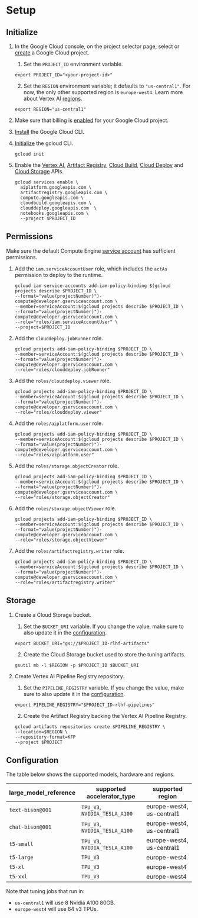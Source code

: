 # Setup

## Initialize

1. In the Google Cloud console, on the project selector page, select or [create] a Google Cloud project. 
   
   1. Set the `PROJECT_ID` environment variable.

   ```shell
   export PROJECT_ID="<your-project-id>"
   ```

   2. Set the `REGION` environment variable; it defaults to `"us-central1"`. For now, the only other supported region is `europe-west4`. Learn more about Vertex AI [regions].

   ```shell
   export REGION="us-central1"
   ```
   
2. Make sure that billing is [enabled][billing] for your Google Cloud project.

3. [Install][gcloud] the Google Cloud CLI.

4. [Initialize][init] the gcloud CLI.
   
   ```shell
   gcloud init
   ```

5. Enable the [Vertex AI][vertex], [Artifact Registry][ar], [Cloud Build][cb], [Cloud Deploy][cd]
   and [Cloud Storage][cs] APIs.
   
    ```shell
    gcloud services enable \
      aiplatform.googleapis.com \
      artifactregistry.googleapis.com \
      compute.googleapis.com \
      cloudbuild.googleapis.com \
      clouddeploy.googleapis.com  \
      notebooks.googleapis.com \
      --project $PROJECT_ID
    ```

## Permissions

Make sure the default Compute Engine [service account][sa] has sufficient permissions.
   
 1. Add the `iam.serviceAccountUser` role, which includes the `actAs` permission to deploy to the runtime.
 
     ```shell
     gcloud iam service-accounts add-iam-policy-binding $(gcloud projects describe $PROJECT_ID \
     --format="value(projectNumber)")-compute@developer.gserviceaccount.com \
     --member=serviceAccount:$(gcloud projects describe $PROJECT_ID \
     --format="value(projectNumber)")-compute@developer.gserviceaccount.com \
     --role="roles/iam.serviceAccountUser" \
     --project=$PROJECT_ID
     ```

 2. Add the `clouddeploy.jobRunner` role.

     ```shell
     gcloud projects add-iam-policy-binding $PROJECT_ID \
     --member=serviceAccount:$(gcloud projects describe $PROJECT_ID \
     --format="value(projectNumber)")-compute@developer.gserviceaccount.com \
     --role="roles/clouddeploy.jobRunner"
     ```

 3. Add the `roles/clouddeploy.viewer` role.

     ```shell
     gcloud projects add-iam-policy-binding $PROJECT_ID \
     --member=serviceAccount:$(gcloud projects describe $PROJECT_ID \
     --format="value(projectNumber)")-compute@developer.gserviceaccount.com \
     --role="roles/clouddeploy.viewer"
     ```

 4. Add the `roles/aiplatform.user` role.

     ```shell
     gcloud projects add-iam-policy-binding $PROJECT_ID \
     --member=serviceAccount:$(gcloud projects describe $PROJECT_ID \
     --format="value(projectNumber)")-compute@developer.gserviceaccount.com \
     --role="roles/aiplatform.user"
     ```

 5. Add the `roles/storage.objectCreator` role.

     ```shell
     gcloud projects add-iam-policy-binding $PROJECT_ID \
     --member=serviceAccount:$(gcloud projects describe $PROJECT_ID \
     --format="value(projectNumber)")-compute@developer.gserviceaccount.com \
     --role="roles/storage.objectCreator"
     ```

 6. Add the `roles/storage.objectViewer` role.

     ```shell
     gcloud projects add-iam-policy-binding $PROJECT_ID \
     --member=serviceAccount:$(gcloud projects describe $PROJECT_ID \
     --format="value(projectNumber)")-compute@developer.gserviceaccount.com \
     --role="roles/storage.objectViewer"
    ```


 7. Add the `roles/artifactregistry.writer` role.

     ```shell
     gcloud projects add-iam-policy-binding $PROJECT_ID \
     --member=serviceAccount:$(gcloud projects describe $PROJECT_ID \
     --format="value(projectNumber)")-compute@developer.gserviceaccount.com \
     --role="roles/artifactregistry.writer"
     ```

## Storage

1. Create a Cloud Storage bucket.
   
   1. Set the `BUCKET_URI` variable. If you change the value, make sure to also
    update it in the [configuration](/pkg/tuner/metadata.py).
   
   ```shell
   export BUCKET_URI="gs://$PROJECT_ID-rlhf-artifacts"
   ``` 
   
   2. Create the Cloud Storage bucket used to store the tuning artifacts.
   
    ```shell
    gsutil mb -l $REGION -p $PROJECT_ID $BUCKET_URI
    ```

2. Create Vertex AI Pipeline Registry repository.
   
   1. Set the `PIPELINE_REGISTRY` variable. If you change the value, make sure to also
    update it in the [configuration](/pkg/tuner/metadata.py).
   
   ```shell
   export PIPELINE_REGISTRY="$PROJECT_ID-rlhf-pipelines"
   ``` 
   
   2. Create the Artifact Registry backing the Vertex AI Pipeline Registry.
   
    ```shell
    gcloud artifacts repositories create $PIPELINE_REGISTRY \
    --location=$REGION \
    --repository-format=KFP
    --project $PROJECT
    ```

## Configuration

The table below shows the supported models, hardware and regions.

| large_model_reference | supported accelerator_type    | supported region          |
| --------------------- | ----------------------------- | ------------------------- |
| `text-bison@001`      | `TPU_V3`, `NVIDIA_TESLA_A100` | europe-west4, us-central1 |
| `chat-bison@001`      | `TPU_V3`, `NVIDIA_TESLA_A100` | europe-west4, us-central1 |
| `t5-small`            | `TPU_V3`, `NVIDIA_TESLA_A100` | europe-west4, us-central1 |
| `t5-large`            | `TPU_V3`                      | europe-west4              |
| `t5-xl`               | `TPU_V3`                      | europe-west4              |
| `t5-xxl`              | `TPU_V3`                      | europe-west4              |

Note that tuning jobs that run in:

* `us-central1` will use 8 Nvidia A100 80GB. 
* `europe-west4` will use 64 v3 TPUs.

[create]: https://cloud.google.com/resource-manager/docs/creating-managing-projects
[billing]: https://cloud.google.com/billing/docs/how-to/verify-billing-enabled#console
[gcloud]: https://cloud.google.com/sdk/docs/install
[init]: https://cloud.google.com/sdk/docs/initializing
[sa]: https://cloud.google.com/iam/docs/service-account-types#default
[vertex]: https://cloud.google.com/vertex-ai
[ar]: https://cloud.google.com/artifact-registry
[cb]: https://cloud.google.com/build
[cd]: https://cloud.google.com/deploy
[cs]: https://cloud.google.com/storage
[regions]: https://cloud.google.com/vertex-ai/docs/general/locations
